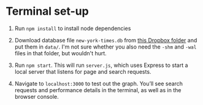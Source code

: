 # Terminal set-up

1. Run `npm install` to install node dependencies

2. Download database file `new-york-times.db` from [this Dropbox folder](https://www.dropbox.com/sh/x3daejm3nbp23h6/AADcbhIMYrY2UHr-Rm2usqj2a?dl=0) and put them in `data/`. I'm not sure whether you also need the `-shm` and `-wal` files in that folder, but wouldn't hurt.

3. Run `npm start`. This will run `server.js`, which uses Express to start a local server that listens for page and search requests.

4. Navigate to `localhost:3000` to test out the graph. You’ll see search requests and performance details in the terminal, as well as in the browser console.

